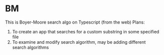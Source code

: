 # BM
This is Boyer-Moore search algo on Typescript (from the web)
Plans:
1) To create an app that searches for a custom substring in some specified file
2) To examine and modify search algorithm, may be adding different search algorithms
